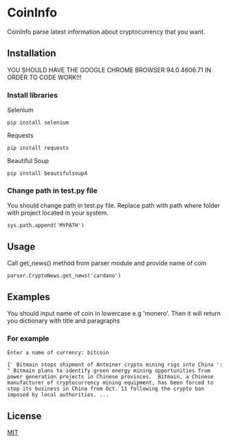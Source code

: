 # CoinInfo
CoinInfo parse latest information about cryptocurrency that you want.

## Installation
YOU SHOULD HAVE THE GOOGLE CHROME BROWSER  94.0.4606.71 IN ORDER TO CODE WORK!!!
### Install libraries
Selenium
```
pip install selenium
```
Requests
```
pip install requests
```
Beautiful Soup
```
pip install beautifulsoup4
```
### Change path in test.py file
You should change path in test.py file. Replace path with path where folder with project located in your system.
```
sys.path.append('MYPATH')
```

## Usage
Call get_news() method from parser module and provide name of coin
```
parser.CryptoNews.get_news('cardano')
```

## Examples
You should input name of coin in lowercase e.g 'monero'.
Then it will return you dictionary with title and paragraphs
### For example
```
Enter a name of currency: bitcoin

{' Bitmain stops shipment of Antminer crypto mining rigs into China ': " Bitmain plans to identify green energy mining opportunities from power generation projects in Chinese provinces.  Bitmain, a Chinese manufacturer of cryptocurrency mining equipment, has been forced to stop its business in China from Oct. 11 following the crypto ban imposed by local authorities. ...
```
## License

[MIT](https://choosealicense.com/licenses/mit/)
